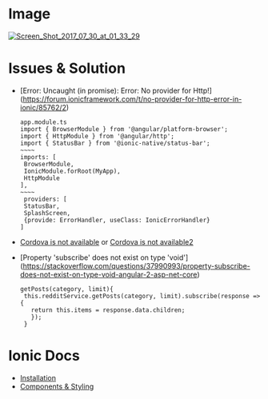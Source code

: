 # Image  

  <a href="https://ibb.co/mzHw9k"><img src="https://image.ibb.co/hcwCh5/Screen_Shot_2017_07_30_at_01_33_29.png" alt="Screen_Shot_2017_07_30_at_01_33_29" border="0"></a>    
           
    
    
# Issues & Solution  
 * [Error: Uncaught (in promise): Error: No provider for Http!] (https://forum.ionicframework.com/t/no-provider-for-http-error-in-ionic/85762/2)    
   ````
   app.module.ts  
   import { BrowserModule } from '@angular/platform-browser';    
   import { HttpModule } from '@angular/http';  
   import { StatusBar } from '@ionic-native/status-bar';  
   ~~~~  
   imports: [   
    BrowserModule,   
    IonicModule.forRoot(MyApp),  
    HttpModule  
   ],    
   ~~~~  
    providers: [  
    StatusBar,  
    SplashScreen,  
    {provide: ErrorHandler, useClass: IonicErrorHandler}  
   ]  
   ````    
  
 * [Cordova is not available](https://github.com/ionic-team/ionic-native) or [Cordova is not available2](https://forum.ionicframework.com/t/debugging-startup-non-native-just-in-browser/50407/11)   
       
 * [Property 'subscribe' does not exist on type 'void']  (https://stackoverflow.com/questions/37990993/property-subscribe-does-not-exist-on-type-void-angular-2-asp-net-core)  
   ````  
   getPosts(category, limit){  
    this.redditService.getPosts(category, limit).subscribe(response => {  
      return this.items = response.data.children;  
      });  
    }   
   ````    
       
    
    
# Ionic Docs  
 * [Installation](http://ionicframework.com/docs/intro/installation/)  
 * [Components & Styling](https://ionicframework.com/docs/components)  
